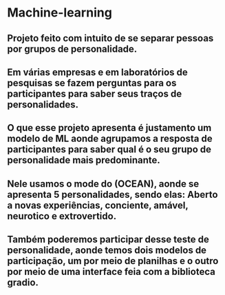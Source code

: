 # Machine-learning
## Projeto feito com intuito de se separar pessoas por grupos de personalidade.

## Em várias empresas e em laboratórios de pesquisas se fazem perguntas para os participantes para saber seus traços de personalidades.
## O que esse projeto apresenta é justamento um modelo de ML aonde agrupamos a resposta de participantes para saber qual é o seu grupo de personalidade mais predominante.
## Nele usamos o mode do (OCEAN), aonde se apresenta 5 personalidades, sendo elas: Aberto a novas experiências, conciente, amável, neurotico e extrovertido.

## Também poderemos participar desse teste de personalidade, aonde temos dois modelos de participação, um por meio de planilhas e o outro por meio de uma interface feia com a biblioteca gradio.
